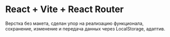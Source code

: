 # React + Vite + React Router

Верстка без макета, сделан упор на реализацию функционала, сохранение, изменение и передача данных через LocalStorage, адаптив.
